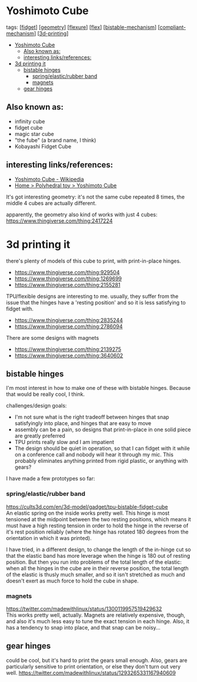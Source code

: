 # Yoshimoto Cube
tags:
  [[fidget]]
  [[geometry]]
  [[flexure]]
  [[flex]]
  [[bistable-mechanism]]
  [[compliant-mechanism]]
  [[3d-printing]]
- [Yoshimoto Cube](#yoshimoto-cube)
  - [Also known as:](#also-known-as)
  - [interesting links/references:](#interesting-linksreferences)
- [3d printing it](#3d-printing-it)
  - [bistable hinges](#bistable-hinges)
    - [spring/elastic/rubber band](#springelasticrubber-band)
    - [magnets](#magnets)
  - [gear hinges](#gear-hinges)


## Also known as:
* infinity cube
* fidget cube
* magic star cube
* "the fube" (a brand name, I think)
* Kobayashi Fidget Cube

## interesting links/references:
* [Yoshimoto Cube - Wikipedia](https://en.wikipedia.org/wiki/Yoshimoto_Cube)
* [Home > Polyhedral toy > Yoshimoto Cube](http://www1.ttcn.ne.jp/a-nishi/y_cube/z_y_cube.html)

It's got interesting geometry: it's not the same cube repeated 8 times, the middle 4 cubes are actually different. 

apparently, the geometry also kind of works with just 4 cubes: https://www.thingiverse.com/thing:2417224

# 3d printing it

there's plenty of models of this cube to print, with print-in-place hinges.
* https://www.thingiverse.com/thing:929504
* https://www.thingiverse.com/thing:1269699
* https://www.thingiverse.com/thing:2155281


TPU/flexible designs are interesting to me. usually, they suffer from the issue that the hinges have a 'resting position' and so it is less satisfying to fidget with.
* https://www.thingiverse.com/thing:2835244
* https://www.thingiverse.com/thing:2786094


There are some designs with magnets
* https://www.thingiverse.com/thing:2139275
* https://www.thingiverse.com/thing:3640602


## bistable hinges
I'm most interest in how to make one of these with bistable hinges. Because that would be really cool, I think.

challenges/design goals:

* I'm not sure what is the right tradeoff between hinges that snap satisfyingly into place, and hinges that are easy to move
* assembly can be a pain, so designs that print-in-place in one solid piece are greatly preferred
* TPU prints really slow and I am impatient
* The design should be quiet in operation, so that I can fidget with it while on a conference call and nobody will hear it through my mic. This probably eliminates anything printed from rigid plastic, or anything with gears?


I have made a few prototypes so far:

### spring/elastic/rubber band
https://cults3d.com/en/3d-model/gadget/tpu-bistable-fidget-cube  
An elastic spring on the inside works pretty well.
This hinge is most tensioned at the midpoint between the two resting positions, which means it must have a high resting tension in order to hold the hinge in the reverse of it's rest position reliably (where the hinge has rotated 180 degrees from the orientation in which it was printed).

I have tried, in a different design, to change the length of the in-hinge cut so that the elastic band has more leverage when the hinge is 180 out of resting position. But then you run into problems of the total length of the elastic: when all the hinges in the cube are in their reverse position, the total length of the elastic is thusly much smaller, and so it isn't stretched as much and doesn't exert as much force to hold the cube in shape.


### magnets
https://twitter.com/madewithlinux/status/1300119957519429632  
This works pretty well, actually. Magnets are relatively expensive, though, and also it's much less easy to tune the exact tension in each hinge. Also, it has a tendency to snap into place, and that snap can be noisy...


## gear hinges
could be cool, but it's hard to print the gears small enough. Also, gears are particularly sensitive to print orientation, or else they don't turn out very well.
https://twitter.com/madewithlinux/status/1293265331167940609  



[//begin]: # "Autogenerated link references for markdown compatibility"
[fidget]: fidget "Fidget"
[geometry]: geometry "Geometry"
[flexure]: flexure "Flexure"
[flex]: flex "Flex"
[bistable-mechanism]: bistable-mechanism "Bistable Mechanism"
[compliant-mechanism]: compliant-mechanism "Compliant Mechanism"
[3d-printing]: 3d-printing "3d Printing"
[//end]: # "Autogenerated link references"